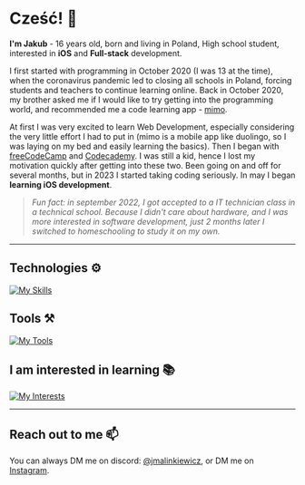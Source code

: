 # Cześć! 👋

**I'm Jakub** - 16 years old, born and living in Poland, High school student, interested in **iOS** and **Full-stack** development.

I first started with programming in October 2020 (I was 13 at the time), when the coronavirus pandemic led to closing all schools in Poland, forcing students and teachers to continue learning online. Back in October 2020, my brother asked me if I would like to try getting into the programming world, and recommended me a code learning app - [mimo](https://mimo.org/).

At first I was very excited to learn Web Development, especially considering the very little effort I had to put in (mimo is a mobile app like duolingo, so I was laying on my bed and easily learning the basics). Then I began with [freeCodeCamp](https://www.freecodecamp.org/) and [Codecademy](https://www.codecademy.com/). I was still a kid, hence I lost my motivation quickly after getting into these two. Been going on and off for several months, but in 2023 I started taking coding seriously. In may I began **learning iOS development**.

> _Fun fact: in september 2022, I got accepted to a IT technician class in a technical school. Because I didn't care about hardware, and I was more interested in software development, just 2 months later I switched to homeschooling to study it on my own._

---

## Technologies ⚙️

[![My Skills](https://skillicons.dev/icons?i=swift,nodejs,js,react,html,css)]()

## Tools ⚒️

[![My Tools](https://skillicons.dev/icons?i=vscode,git,github)]()

## I am interested in learning 📚

[![My Interests](https://skillicons.dev/icons?i=ts,nextjs,tailwind)]()

---

## Reach out to me 📫

You can always DM me on discord: [@jmalinkiewicz](./), or DM me on [Instagram](https://www.instagram.com/zinkroph).

